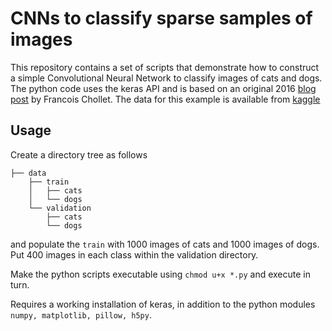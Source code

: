 # CNNs to classify sparse samples of images

This repository contains a set of scripts that demonstrate how to
construct a simple Convolutional Neural Network to classify images of
cats and dogs. The python code uses the keras API and is based on an
original 2016 [blog
post](https://blog.keras.io/building-powerful-image-classification-models-using-very-little-data.html)
by Francois Chollet. The data for this example is available from [kaggle](https://www.kaggle.com/c/dogs-vs-cats/data)


## Usage

Create a directory tree as follows
```
├── data
    ├── train
    │   ├── cats
    │   └── dogs
    └── validation
        ├── cats
        └── dogs
```

and populate the ```train``` with 1000 images of cats and 1000 images
of dogs. Put 400 images in each class within the validation directory.

Make the python scripts executable using ```chmod u+x *.py``` and
execute in turn.

Requires a working installation of keras, in addition to the python
modules ```numpy, matplotlib, pillow, h5py```.